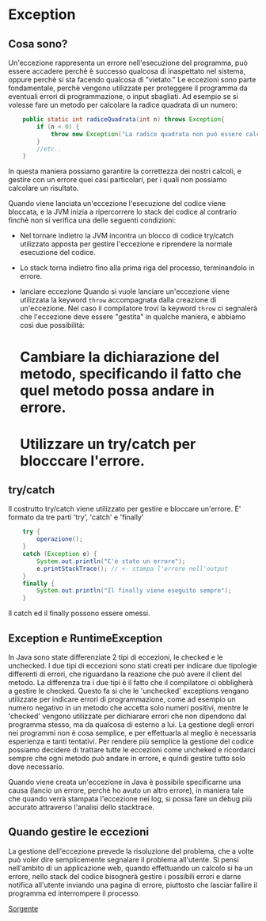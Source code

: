 Exception
=========

Cosa sono?
----------
Un'eccezione rappresenta un errore nell'esecuzione del programma, può essere accadere
perchè è successo qualcosa di inaspettato nel sistema, oppure perchè si sta facendo qualcosa di "vietato."
Le eccezioni sono parte fondamentale, perchè vengono utilizzate per proteggere il programma da eventuali errori di programmazione, o input sbagliati.
Ad esempio se si volesse fare un metodo per calcolare la radice quadrata di un numero:

```java
	public static int radiceQuadrata(int n) throws Exception{
		if (n < 0) {
			throw new Exception("La radice quadrata non può essere calcolata per i numeri negativi: " + n);
		}
		//etc..
	}
```

In questa maniera possiamo garantire la correttezza dei nostri calcoli, e gestire con un errore quei casi particolari, per i quali non possiamo calcolare un risultato.

Quando viene lanciata un'eccezione l'esecuzione del codice viene bloccata, e la JVM inizia a ripercorrere lo stack del codice al contrario finchè non si verifica una delle seguenti condizioni:

- Nel tornare indietro la JVM incontra un blocco di codice try/catch utilizzato apposta per gestire l'eccezione e riprendere la normale esecuzione del codice.

- Lo stack torna indietro fino alla prima riga del processo, terminandolo in errore.

- lanciare eccezione
	Quando si vuole lanciare un'eccezione viene utilizzata la keyword `throw` accompagnata dalla creazione di un'eccezione.
	Nel caso il compilatore trovi la keyword `throw` ci segnalerà che l'eccezione deve essere "gestita" in qualche maniera, e abbiamo così due possibilità:

	# Cambiare la dichiarazione del metodo, specificando il fatto che quel metodo possa andare in errore.

	# Utilizzare un try/catch per blocccare l'errore.

try/catch
---------
Il costrutto try/catch viene utilizzato per gestire e bloccare un'errore.
E' formato da tre parti 'try', 'catch' e 'finally'

```java
	try {
		operazione();
	}
	catch (Exception e) {
		System.out.println("C'è stato un errore");
		e.printStackTrace(); // <- stampa l'errore nell'output
	}
	finally {
		System.out.println("Il finally viene eseguito sempre");
	}
```
Il catch ed il finally possono essere omessi.

Exception e RuntimeException
----------------------------
In Java sono state differenziate 2 tipi di eccezioni, le checked e le unchecked.
I due tipi di eccezioni sono stati creati per indicare due tipologie differenti di errori, che riguardano la reazione che può avere il client del metodo.
La differenza tra i due tipi è il fatto che il compilatore ci obbligherà a gestire le checked.
Questo fa si che le 'unchecked' exceptions vengano utilizzate per indicare errori di programmazione, come ad esempio un numero negativo in un metodo che accetta solo numeri positivi, mentre le 'checked' vengono utilizzate per dichiarare errori che non dipendono dal programma stesso, ma da qualcosa di esterno a lui.
La gestione degli errori nei programmi non è cosa semplice, e per effettuarla al meglio è necessaria esperienza e tanti tentativi.
Per rendere più semplice la gestione del codice possiamo decidere di trattare tutte le eccezioni come uncheked e ricordarci sempre che ogni metodo può andare in errore, e quindi gestire tutto solo dove necessario.

Quando viene creata un'eccezione in Java è possibile specificarne una causa (lancio un errore, perchè ho avuto un altro errore), in maniera tale che quando verrà stampata l'eccezione nei log, si possa fare un debug più accurato attraverso l'analisi dello stacktrace.

Quando gestire le eccezioni
---------------------------
La gestione dell'eccezione prevede la risoluzione del problema, che a volte può voler dire semplicemente segnalare il problema all'utente. Si pensi nell'ambito di un applicazione web, quando effettuando un calcolo si ha un errore, nello stack del codice bisognerà gestire i possibili errori e darne notifica all'utente inviando una pagina di errore, piuttosto che lasciar fallire il programma ed interrompere il processo.

[Sorgente](CorsoJava/src/it.agecontrol.corso.java.lezione3.Eccezioni.java)